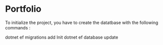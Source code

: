 # Portfolio

To initialize the project, you have to create the datatbase with the following commands :

dotnet ef migrations add Init
dotnet ef database update

